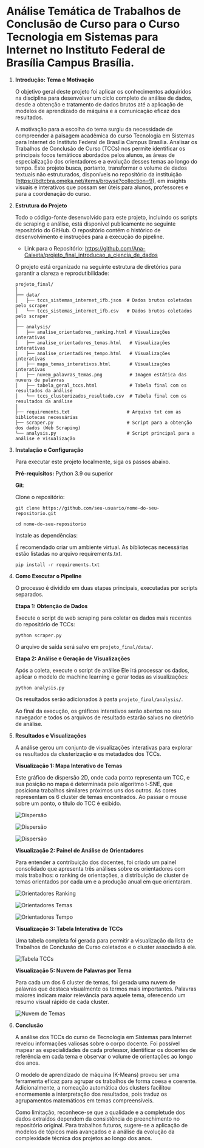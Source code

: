 # Análise Temática de Trabalhos de Conclusão de Curso para o Curso Tecnologia em Sistemas para Internet no Instituto Federal de Brasília Campus Brasília.

1. **Introdução: Tema e Motivação**
    
    O objetivo geral deste projeto foi aplicar os conhecimentos adquiridos na disciplina para desenvolver um ciclo completo de análise de dados, desde a obtenção e tratamento de dados brutos até a aplicação de modelos de aprendizado de máquina e a comunicação eficaz dos resultados.

    A motivação para a escolha do tema surgiu da necessidade de compreender a paisagem acadêmica do curso Tecnologia em Sistemas para Internet do Instituto Federal de Brasília Campus Brasília. Analisar os Trabalhos de Conclusão de Curso (TCCs) nos permite identificar os principais focos temáticos abordados pelos alunos, as áreas de especialização dos orientadores e a evolução desses temas ao longo do tempo. Este projeto busca, portanto, transformar o volume de dados textuais não estruturados, disponíveis no repositório da instituição (https://bdtcbra.omeka.net/items/browse?collection=9), em insights visuais e interativos que possam ser úteis para alunos, professores e para a coordenação do curso.

2. **Estrutura do Projeto**

    Todo o código-fonte desenvolvido para este projeto, incluindo os scripts de scraping e análise, está disponível publicamente no seguinte repositório do GitHub. O repositório contém o histórico de desenvolvimento e instruções para a execução do pipeline.

    - Link para o Repositório: https://github.com/Ana-Caixeta/projeto_final_introducao_a_ciencia_de_dados

    O projeto está organizado na seguinte estrutura de diretórios para garantir a clareza e reprodutibilidade:

    ```
    projeto_final/
    │
    ├── data/
    │   ├── tccs_sistemas_internet_ifb.json  # Dados brutos coletados pelo scraper
    │   └── tccs_sistemas_internet_ifb.csv   # Dados brutos coletados pelo scraper
    │
    ├── analysis/
    │   ├── analise_orientadores_ranking.html # Visualizações interativas
    │   ├── analise_orientadores_temas.html   # Visualizações interativas
    │   ├── analise_orientadires_tempo.html   # Visualizações interativas
    │   ├── mapa_temas_interativos.html       # Visualizações interativas
    │   ├── nuvem_palavras_temas.png          # Imagem estática das nuvens de palavras
    │   ├── tabela_geral_tccs.html            # Tabela final com os resultados da análise
    │   └── tccs_clusterizados_resultado.csv  # Tabela final com os resultados da análise
    │
    ├── requirements.txt                     # Arquivo txt com as bibliotecas necessárias
    ├── scraper.py                           # Script para a obtenção dos dados (Web Scraping)
    └── analysis.py                          # Script principal para a análise e visualização
    ```

3. **Instalação e Configuração**

    Para executar este projeto localmente, siga os passos abaixo.

    **Pré-requisitos:** Python 3.9 ou superior

    **Git**:

    Clone o repositório:
    
    `git clone https://github.com/seu-usuario/nome-do-seu-repositorio.git`
    
    `cd nome-do-seu-repositorio`
    
    Instale as dependências:

    É recomendado criar um ambiente virtual. As bibliotecas necessárias estão listadas no arquivo requirements.txt.

    `pip install -r requirements.txt`

4. **Como Executar o Pipeline**

    O processo é dividido em duas etapas principais, executadas por scripts separados.

    **Etapa 1: Obtenção de Dados**
    
    Execute o script de web scraping para coletar os dados mais recentes do repositório de TCCs:
    
    `python scraper.py`
    
    O arquivo de saída será salvo em `projeto_final/data/`.

    **Etapa 2: Análise e Geração de Visualizações**
    
    Após a coleta, execute o script de análise Ele irá processar os dados, aplicar o modelo de machine learning e gerar todas as visualizações:
    
    `python analysis.py`

    Os resultados serão adicionados à pasta `projeto_final/analysis/`.

    Ao final da execução, os gráficos interativos serão abertos no seu navegador e todos os arquivos de resultado estarão salvos no diretório de análise.

5. **Resultados e Visualizações**

    A análise gerou um conjunto de visualizações interativas para explorar os resultados da clusterização e os metadados dos TCCs.

    **Visualização 1: Mapa Interativo de Temas**

    Este gráfico de dispersão 2D, onde cada ponto representa um TCC, e sua posição no mapa é determinada pelo algoritmo t-SNE, que posiciona trabalhos similares próximos uns dos outros. As cores representam os 6 cluster de temas encontrados. Ao passar o mouse sobre um ponto, o título do TCC é exibido.

    ![Dispersão](img\dispersao.png)

    ![Dispersão](img\dispersao_comparacao1.png)

    ![Dispersão](img\dispersao_comparacao2.png)

    **Visualização 2: Painel de Análise de Orientadores**

    Para entender a contribuição dos docentes, foi criado um painel consolidado que apresenta três análises sobre os orientadores com mais trabalhos: o ranking de orientações, a distribuição de cluster de temas orientados por cada um e a produção anual em que orientaram.

    ![Orientadores Ranking](img\orientadores_ranking.png)

    ![Orientadores Temas](img\orientadores_temas.png)

    ![Orientadores Tempo](img\orientadores_tempo.png)

    **Visualização 3: Tabela Interativa de TCCs**
    
    Uma tabela completa foi gerada para permitir a visualização da lista de Trabalhos de Conclusão de Curso coletados e o cluster associado à ele.

    ![Tabela TCCs](img\tabela_geral_tccs.png)

    **Visualização 5: Nuvem de Palavras por Tema**
    
    Para cada um dos 6 cluster de temas, foi gerada uma nuvem de palavras que destaca visualmente os termos mais importantes. Palavras maiores indicam maior relevância para aquele tema, oferecendo um resumo visual rápido de cada cluster.

    ![Nuvem de Temas](img\nuvem_palavras_temas.png)

6. **Conclusão**

    A análise dos TCCs do curso de Tecnologia em Sistemas para Internet revelou informações valiosas sobre o corpo docente. Foi possível mapear as especialidades de cada professor, identificar os docentes de referência em cada tema e observar o volume de orientações ao longo dos anos.

    O modelo de aprendizado de máquina (K-Means) provou ser uma ferramenta eficaz para agrupar os trabalhos de forma coesa e coerente. Adicionalmente, a nomeação automática dos clusters facilitou enormemente a interpretação dos resultados, pois traduz os agrupamentos matemáticos em temas compreensíveis.

    Como limitação, reconhece-se que a qualidade e a completude dos dados extraídos dependem da consistência do preenchimento no repositório original. Para trabalhos futuros, sugere-se a aplicação de modelos de tópicos mais avançados e a análise da evolução da complexidade técnica dos projetos ao longo dos anos.
